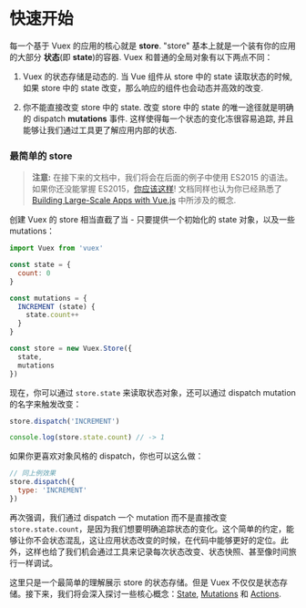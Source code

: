 # 快速开始

每一个基于 Vuex 的应用的核心就是 **store**. "store" 基本上就是一个装有你的应用的大部分 **状态**(即 **state**)的容器. Vuex 和普通的全局对象有以下两点不同：

1. Vuex 的状态存储是动态的. 当 Vue 组件从 store 中的 state 读取状态的时候, 如果 store 中的 state 改变，那么响应的组件也会动态并高效的改变.

2. 你不能直接改变 store 中的 state. 改变 store 中的 state 的唯一途径就是明确的 dispatch **mutations** 事件. 这样使得每一个状态的变化冻很容易追踪, 并且能够让我们通过工具更了解应用内部的状态.

### 最简单的 store

> **注意:** 在接下来的文档中，我们将会在后面的例子中使用 ES2015 的语法。如果你还没能掌握 ES2015，[你应该这样](https://babeljs.io/docs/learn-es2015/)! 文档同样也认为你已经熟悉了 [Building Large-Scale Apps with Vue.js](http://vuejs.org/guide/application.html) 中所涉及的概念.

创建 Vuex 的 store 相当直截了当 - 只要提供一个初始化的 state 对象，以及一些 mutations：

``` js
import Vuex from 'vuex'

const state = {
  count: 0
}

const mutations = {
  INCREMENT (state) {
    state.count++
  }
}

const store = new Vuex.Store({
  state,
  mutations
})
```

现在，你可以通过 `store.state` 来读取状态对象，还可以通过 dispatch mutation 的名字来触发改变：

``` js
store.dispatch('INCREMENT')

console.log(store.state.count) // -> 1
```

如果你更喜欢对象风格的 dispatch，你也可以这么做：

``` js
// 同上例效果
store.dispatch({
  type: 'INCREMENT'
})
```

再次强调，我们通过 dispatch 一个 mutation 而不是直接改变 `store.state.count`，是因为我们想要明确追踪状态的变化。这个简单的约定，能够让你不会状态混乱，这让应用状态改变的时候，在代码中能够更好的定位。此外，这样也给了我们机会通过工具来记录每次状态改变、状态快照、甚至像时间旅行一样调试。

这里只是一个最简单的理解展示 store 的状态存储。但是 Vuex 不仅仅是状态存储。接下来，我们将会深入探讨一些核心概念：[State](state.md), [Mutations](mutations.md) 和 [Actions](actions.md).
